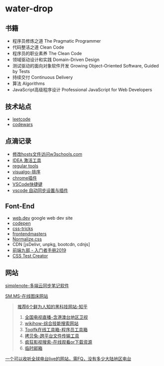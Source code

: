 # water-drop 

## 书籍
- 程序员修炼之道 The Pragmatic Programmer
- 代码整洁之道 Clean Code
- 程序员的职业素养 The Clean Code
- 领域驱动设计和实践 Domain-Driven Design
- 测试驱动的面向对象软件开发 Growing Object-Oriented Software, Guided by Tests
- 持续交付 Continuous Delivery
- 算法 Algorithms
- JavaScript高级程序设计 Professional JavaScript for Web Developers

## 技术站点
- [leetcode](https://leetcode.com/)
- [codewars](https://www.codewars.com/)

## 点滴记录
- [修改hosts文件访问w3schools.com](https://github.com/clydeqin7/water-drop/issues/1)  
- [IDEA 激活工具](http://idea.lanyus.com/)
- [regular tools](http://tool.chinaz.com/regex)
- [visualgo-排序](https://visualgo.net)
- [chrome插件](http://stormzhang.com/2017/07/10/google-chrome-extension2/)
- [VSCode快捷键](https://code.visualstudio.com/shortcuts/keyboard-shortcuts-windows.pdf)
- [vscode 自动同步设置与插件](https://www.cphayim.me/blog/vscode-settings-sync.html)

## Font-End
- [web.dev](https://web.dev/) google web dev site
- [codepen](https://codepen.io/)
- [css-tricks](https://css-tricks.com/)
- [frontendmasters](https://frontendmasters.com/books/)
- [Normalize.css](http://necolas.github.io/normalize.css/)
- CDN [jsDelivr, unpkg, bootcdn, cdnjs]
- [前端九部 - 入门者手册2019](https://www.yuque.com/fe9/basic)
- [CSS Test Creator](https://stevesouders.com/efws/css-selectors/csscreate.php)


## 网站

[simplenote-多端云同步笔记软件](https://simplenote.com/)  

[SM.MS-在线图床网站](https://sm.ms/)

> [推荐6个鲜为人知的黑科技网站-知乎](https://zhuanlan.zhihu.com/p/51882269)
>
> 1. [全国电视直播-含港澳台地区卫视](http://bddn.cn/zb.htm)
> 2. [wikihow-综合技能搜索网站](https://zh.wikihow.com/%E9%A6%96%E9%A1%B5)
> 3. [Toolfk在线工具箱-程序员工具箱](https://www.toolfk.com/)
> 4. [拷贝兔-跨平台文件传输工具](https://cp.ifval.com/)
> 5. [疯狂影视搜索-在线观看or下载资源](http://ifkdy.com/)
> 6. [临时邮箱](http://24mail.chacuo.net/)

[一个可以收听全球电台live的网站，需FQ，没有多少大陆地区电台](http://radio.garden/live/)
